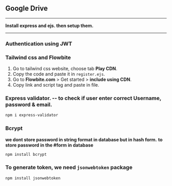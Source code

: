 ## Google Drive

<hr>

**Install express and ejs. then setup them.**

<hr>

### Authentication using JWT

### Tailwind css and Flowbite

1. Go to tailwind css website, choose tab **Play CDN**.
2. Copy the code and paste it in `register.ejs`.
3. Go to **Flowbite.com** > Get started > **include using CDN**.
4. Copy link and script tag and paste in file.

### Express validator. -- to check if user enter correct **Username**, **password** & **email**.

```bash
npm i express-validator
```

### Bcrypt

**we dont store password in string format in database but in hash form.**
**to store password in the #form in database**

```bash
npm install bcrypt
```

### To generate token, we need `jsonwebtoken` package

```bash
npm install jsonwebtoken
```
